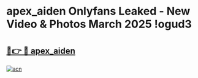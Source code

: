 # apex_aiden Onlyfans Leaked - New Video & Photos March 2025 !ogud3

# <h2><a href="https://3styaz.iuczelnia.edu.pl?title=apex_aiden&ref=ogud3">🔗👉 🔴 apex_aiden</a></h2>

[![acn](https://github.com/user-attachments/assets/0f9c940e-d8b0-45ae-aac7-cd30a18b3e1c)](https://3styaz.iuczelnia.edu.pl?title=apex_aiden&ref=ogud3)

